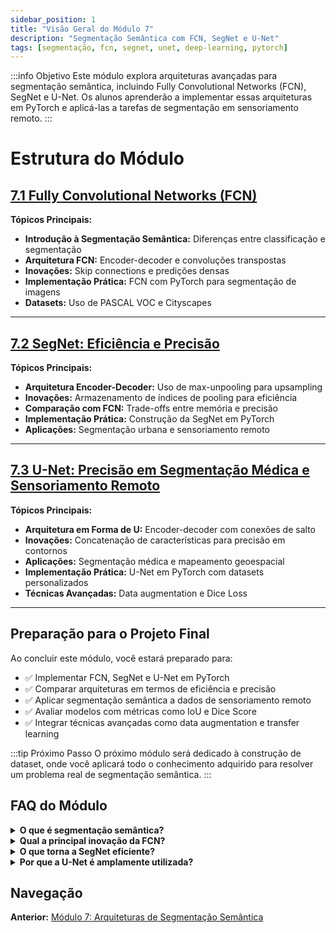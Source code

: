```yaml
---
sidebar_position: 1
title: "Visão Geral do Módulo 7"
description: "Segmentação Semântica com FCN, SegNet e U-Net"
tags: [segmentação, fcn, segnet, unet, deep-learning, pytorch]
---
```


:::info Objetivo
Este módulo explora arquiteturas avançadas para segmentação semântica, incluindo Fully Convolutional Networks (FCN), SegNet e U-Net. Os alunos aprenderão a implementar essas arquiteturas em PyTorch e aplicá-las a tarefas de segmentação em sensoriamento remoto.
:::

# Estrutura do Módulo

## [7.1 Fully Convolutional Networks (FCN)](./fcn)

**Tópicos Principais:**
- **Introdução à Segmentação Semântica:** Diferenças entre classificação e segmentação
- **Arquitetura FCN:** Encoder-decoder e convoluções transpostas
- **Inovações:** Skip connections e predições densas
- **Implementação Prática:** FCN com PyTorch para segmentação de imagens
- **Datasets:** Uso de PASCAL VOC e Cityscapes

---

## [7.2 SegNet: Eficiência e Precisão](./segnet)

**Tópicos Principais:**
- **Arquitetura Encoder-Decoder:** Uso de max-unpooling para upsampling
- **Inovações:** Armazenamento de índices de pooling para eficiência
- **Comparação com FCN:** Trade-offs entre memória e precisão
- **Implementação Prática:** Construção da SegNet em PyTorch
- **Aplicações:** Segmentação urbana e sensoriamento remoto

---

## [7.3 U-Net: Precisão em Segmentação Médica e Sensoriamento Remoto](./unet)

**Tópicos Principais:**
- **Arquitetura em Forma de U:** Encoder-decoder com conexões de salto
- **Inovações:** Concatenação de características para precisão em contornos
- **Aplicações:** Segmentação médica e mapeamento geoespacial
- **Implementação Prática:** U-Net em PyTorch com datasets personalizados
- **Técnicas Avançadas:** Data augmentation e Dice Loss

---

## Preparação para o Projeto Final

Ao concluir este módulo, você estará preparado para:

- ✅ Implementar FCN, SegNet e U-Net em PyTorch
- ✅ Comparar arquiteturas em termos de eficiência e precisão
- ✅ Aplicar segmentação semântica a dados de sensoriamento remoto
- ✅ Avaliar modelos com métricas como IoU e Dice Score
- ✅ Integrar técnicas avançadas como data augmentation e transfer learning

:::tip Próximo Passo
O próximo módulo será dedicado à construção de dataset, onde você aplicará todo o conhecimento adquirido para resolver um problema real de segmentação semântica.
:::

## FAQ do Módulo

<details>
<summary><strong>O que é segmentação semântica?</strong></summary>
<p>Segmentação semântica é a tarefa de classificar cada pixel de uma imagem em uma categoria específica, como "estrada", "prédio" ou "vegetação".</p>
</details>

<details>
<summary><strong>Qual a principal inovação da FCN?</strong></summary>
<p>A FCN introduziu o conceito de predições densas e skip connections, permitindo a segmentação semântica de ponta a ponta.</p>
</details>

<details>
<summary><strong>O que torna a SegNet eficiente?</strong></summary>
<p>A SegNet utiliza max-unpooling com índices de pooling armazenados, reduzindo o número de parâmetros e melhorando a eficiência de memória.</p>
</details>

<details>
<summary><strong>Por que a U-Net é amplamente utilizada?</strong></summary>
<p>A U-Net é conhecida por sua precisão em contornos e sua capacidade de segmentar objetos pequenos, graças às conexões de salto que combinam características de diferentes níveis.</p>
</details>

## Navegação

**Anterior:** [Módulo 7: Arquiteturas de Segmentação Semântica](../modulo7/) 